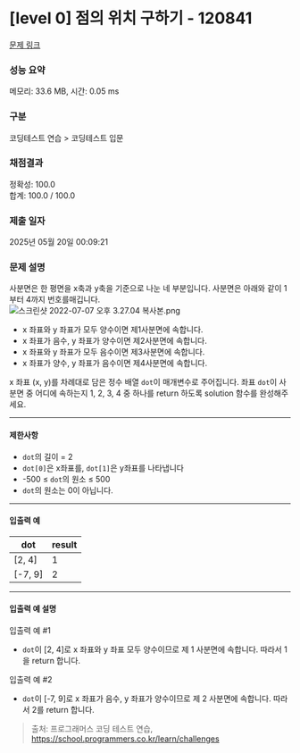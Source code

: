 # [level 0] 점의 위치 구하기 - 120841 

[문제 링크](https://school.programmers.co.kr/learn/courses/30/lessons/120841) 

### 성능 요약

메모리: 33.6 MB, 시간: 0.05 ms

### 구분

코딩테스트 연습 > 코딩테스트 입문

### 채점결과

정확성: 100.0<br/>합계: 100.0 / 100.0

### 제출 일자

2025년 05월 20일 00:09:21

### 문제 설명

<p style="user-select: auto !important;">사분면은 한 평면을 x축과 y축을 기준으로 나눈 네 부분입니다. 사분면은 아래와 같이 1부터 4까지 번호를매깁니다.<br style="user-select: auto !important;">
<img src="https://grepp-programmers.s3.ap-northeast-2.amazonaws.com/files/production/b58d4788-42fa-44fa-af50-481907e65473/%E1%84%89%E1%85%B3%E1%84%8F%E1%85%B3%E1%84%85%E1%85%B5%E1%86%AB%E1%84%89%E1%85%A3%E1%86%BA%202022-07-07%20%E1%84%8B%E1%85%A9%E1%84%92%E1%85%AE%203.27.04%20%E1%84%87%E1%85%A9%E1%86%A8%E1%84%89%E1%85%A1%E1%84%87%E1%85%A9%E1%86%AB.png" title="" alt="스크린샷 2022-07-07 오후 3.27.04 복사본.png" style="user-select: auto !important;"></p>

<ul style="user-select: auto !important;">
<li style="user-select: auto !important;">x 좌표와 y 좌표가 모두 양수이면 제1사분면에 속합니다.</li>
<li style="user-select: auto !important;">x 좌표가 음수, y 좌표가 양수이면 제2사분면에 속합니다.</li>
<li style="user-select: auto !important;">x 좌표와 y 좌표가 모두 음수이면 제3사분면에 속합니다.</li>
<li style="user-select: auto !important;">x 좌표가 양수, y 좌표가 음수이면 제4사분면에 속합니다.</li>
</ul>

<p style="user-select: auto !important;">x  좌표 (x, y)를 차례대로 담은 정수 배열 <code style="user-select: auto !important;">dot</code>이 매개변수로 주어집니다. 좌표 <code style="user-select: auto !important;">dot</code>이 사분면 중 어디에 속하는지 1, 2, 3, 4 중 하나를 return 하도록 solution 함수를 완성해주세요.</p>

<hr style="user-select: auto !important;">

<h4 style="user-select: auto !important;">제한사항</h4>

<ul style="user-select: auto !important;">
<li style="user-select: auto !important;"><code style="user-select: auto !important;">dot</code>의 길이 = 2</li>
<li style="user-select: auto !important;"><code style="user-select: auto !important;">dot[0]</code>은 x좌표를, <code style="user-select: auto !important;">dot[1]</code>은 y좌표를 나타냅니다</li>
<li style="user-select: auto !important;">-500 ≤ <code style="user-select: auto !important;">dot</code>의 원소 ≤ 500</li>
<li style="user-select: auto !important;"><code style="user-select: auto !important;">dot</code>의 원소는 0이 아닙니다. </li>
</ul>

<hr style="user-select: auto !important;">

<h4 style="user-select: auto !important;">입출력 예</h4>
<table class="table" style="user-select: auto !important;">
        <thead style="user-select: auto !important;"><tr style="user-select: auto !important;">
<th style="user-select: auto !important;">dot</th>
<th style="user-select: auto !important;">result</th>
</tr>
</thead>
        <tbody style="user-select: auto !important;"><tr style="user-select: auto !important;">
<td style="user-select: auto !important;">[2, 4]</td>
<td style="user-select: auto !important;">1</td>
</tr>
<tr style="user-select: auto !important;">
<td style="user-select: auto !important;">[-7, 9]</td>
<td style="user-select: auto !important;">2</td>
</tr>
</tbody>
      </table>
<hr style="user-select: auto !important;">

<h4 style="user-select: auto !important;">입출력 예 설명</h4>

<p style="user-select: auto !important;">입출력 예 #1</p>

<ul style="user-select: auto !important;">
<li style="user-select: auto !important;"><code style="user-select: auto !important;">dot</code>이 [2, 4]로 x 좌표와 y 좌표 모두 양수이므로 제 1 사분면에 속합니다. 따라서 1을 return 합니다.</li>
</ul>

<p style="user-select: auto !important;">입출력 예 #2</p>

<ul style="user-select: auto !important;">
<li style="user-select: auto !important;"><code style="user-select: auto !important;">dot</code>이 [-7, 9]로 x 좌표가 음수, y 좌표가 양수이므로 제 2 사분면에 속합니다. 따라서 2를 return 합니다.</li>
</ul>


> 출처: 프로그래머스 코딩 테스트 연습, https://school.programmers.co.kr/learn/challenges